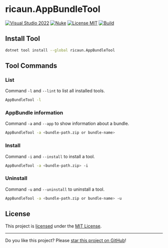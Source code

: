 # ricaun.AppBundleTool

[![Visual Studio 2022](https://img.shields.io/badge/Visual%20Studio-2022-blue)](../..)
[![Nuke](https://img.shields.io/badge/Nuke-Build-blue)](https://nuke.build/)
[![License MIT](https://img.shields.io/badge/License-MIT-blue.svg)](LICENSE)
[![Build](../../actions/workflows/Build.yml/badge.svg)](../../actions)

## Install Tool

```bash
dotnet tool install --global ricaun.AppBundleTool
```

## Tool Commands
### List

Command `-l` and `--lint` to list all installed tools.

```bash
AppBundleTool -l
```

### AppBundle information

Command `-a` and `--app` to show information about a bundle.
```bash
AppBundleTool -a <bundle-path.zip or bundle-name>
```

### Install

Command `-i` and `--install` to install a tool.
```bash
AppBundleTool -a <bundle-path.zip> -i
```

### Uninstall

Command `-u` and `--uninstall` to uninstall a tool.
```bash
AppBundleTool -a <bundle-path.zip or bundle-name> -u
```

## License

This project is [licensed](LICENSE) under the [MIT License](https://en.wikipedia.org/wiki/MIT_License).

---

Do you like this project? Please [star this project on GitHub](../../stargazers)!